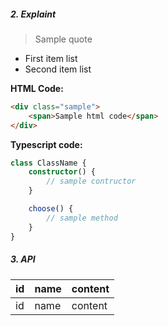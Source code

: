 ##### 2. Explaint
> Sample quote

- First item list
- Second item list

**HTML Code:**
```html
<div class="sample">
    <span>Sample html code</span>
</div>
```

**Typescript code:**
```typescript
class ClassName {
    constructor() {
        // sample contructor
    }

    choose() {
        // sample method
    }
}
```

##### 3. API

id | name | content
----|----|------
id | name | content
